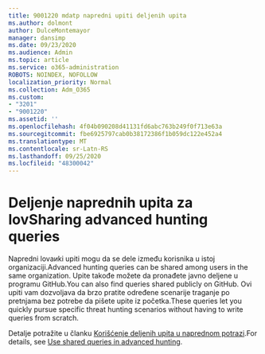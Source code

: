 ```yaml
---
title: 9001220 mdatp napredni upiti deljenih upita
ms.author: dolmont
author: DulceMontemayor
manager: dansimp
ms.date: 09/23/2020
ms.audience: Admin
ms.topic: article
ms.service: o365-administration
ROBOTS: NOINDEX, NOFOLLOW
localization_priority: Normal
ms.collection: Adm_O365
ms.custom:
- "3201"
- "9001220"
ms.assetid: ''
ms.openlocfilehash: 4f04b090208d41131fd6abc763b249f0f713e63a
ms.sourcegitcommit: fbe6925797cab0b38172386f1b059dc122e452a4
ms.translationtype: MT
ms.contentlocale: sr-Latn-RS
ms.lasthandoff: 09/25/2020
ms.locfileid: "48300042"
---
```

# <a name="sharing-advanced-hunting-queries"></a><span data-ttu-id="03c21-102">Deljenje naprednih upita za lov</span><span class="sxs-lookup"><span data-stu-id="03c21-102">Sharing advanced hunting queries</span></span>

<span data-ttu-id="03c21-103">Napredni lovaиki upiti mogu da se dele između korisnika u istoj organizaciji.</span><span class="sxs-lookup"><span data-stu-id="03c21-103">Advanced hunting queries can be shared among users in the same  organization.</span></span> <span data-ttu-id="03c21-104">Upite takođe možete da pronađete javno deljene u programu GitHub.</span><span class="sxs-lookup"><span data-stu-id="03c21-104">You can also find queries shared publicly on GitHub.</span></span> <span data-ttu-id="03c21-105">Ovi upiti vam dozvoljava da brzo pratite određene scenarije traganje po pretnjama bez potrebe da pišete upite iz početka.</span><span class="sxs-lookup"><span data-stu-id="03c21-105">These queries let you quickly pursue specific threat hunting scenarios without having to write queries from scratch.</span></span>
  
<span data-ttu-id="03c21-106">Detalje potražite u članku [Korišćenje deljenih upita u naprednom potrazi](https://docs.microsoft.com/windows/security/threat-protection/microsoft-defender-atp/advanced-hunting-shared-queries).</span><span class="sxs-lookup"><span data-stu-id="03c21-106">For details, see [Use shared queries in advanced hunting](https://docs.microsoft.com/windows/security/threat-protection/microsoft-defender-atp/advanced-hunting-shared-queries).</span></span>